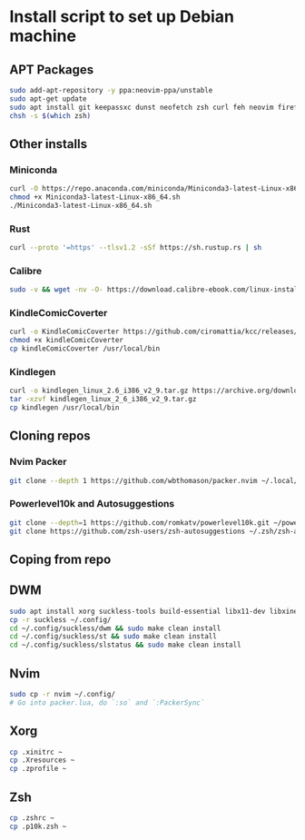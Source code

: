 # Install script to set up Debian machine

## APT Packages

```bash
sudo add-apt-repository -y ppa:neovim-ppa/unstable
sudo apt-get update
sudo apt install git keepassxc dunst neofetch zsh curl feh neovim firefox-esr eza
chsh -s $(which zsh)
```

## Other installs
### Miniconda
```bash
curl -O https://repo.anaconda.com/miniconda/Miniconda3-latest-Linux-x86_64.sh
chmod +x Miniconda3-latest-Linux-x86_64.sh
./Miniconda3-latest-Linux-x86_64.sh
```

### Rust
```bash
curl --proto '=https' --tlsv1.2 -sSf https://sh.rustup.rs | sh
```

### Calibre
```bash
sudo -v && wget -nv -O- https://download.calibre-ebook.com/linux-installer.sh | sudo sh /dev/stdin
```

### KindleComicCoverter
```bash
curl -o KindleComicCoverter https://github.com/ciromattia/kcc/releases/download/v5.6.4/kindleComicConverter-latest-x86_64.AppImage
chmod +x kindleComicCoverter
cp kindleComicCoverter /usr/local/bin
```

### Kindlegen
```bash
curl -o kindlegen_linux_2.6_i386_v2_9.tar.gz https://archive.org/download/kindlegen_linux_2_6_i386_v2_9/kindlegen_linux_2.6_i386_v2_9.tar.gz
tar -xzvf kindlegen_linux_2_6_i386_v2_9.tar.gz
cp kindlegen /usr/local/bin
```

## Cloning repos
### Nvim Packer
```bash
git clone --depth 1 https://github.com/wbthomason/packer.nvim ~/.local/share/nvim/site/pack/packer/start/packer.nvim
```

### Powerlevel10k and Autosuggestions
```bash
git clone --depth=1 https://github.com/romkatv/powerlevel10k.git ~/powerlevel10k
git clone https://github.com/zsh-users/zsh-autosuggestions ~/.zsh/zsh-autosuggestions"
```

## Coping from repo
## DWM
```bash
sudo apt install xorg suckless-tools build-essential libx11-dev libxinerama-dev libxft-dev libwebkit2gtk-4.0-dev 
cp -r suckless ~/.config/
cd ~/.config/suckless/dwm && sudo make clean install
cd ~/.config/suckless/st && sudo make clean install
cd ~/.config/suckless/slstatus && sudo make clean install
```
## Nvim
```bash
sudo cp -r nvim ~/.config/
# Go into packer.lua, do `:so` and `:PackerSync`
```

## Xorg
```bash
cp .xinitrc ~
cp .Xresources ~
cp .zprofile ~
```

## Zsh
```bash
cp .zshrc ~
cp .p10k.zsh ~
```
